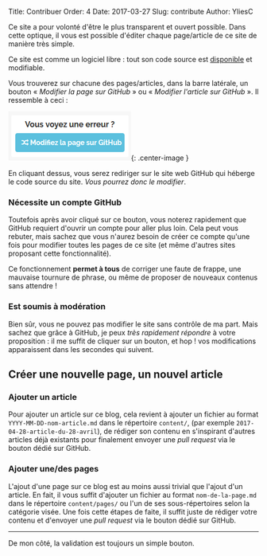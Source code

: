 Title: Contribuer
Order: 4
Date: 2017-03-27
Slug: contribute
Author:  YliesC

Ce site a pour volonté d'être le plus transparent et ouvert possible. Dans cette optique, il vous est possible d'éditer chaque page/article de ce site de manière très simple.

Ce site est comme un logiciel libre : tout son code source est [disponible](https://github.com/YliesC/website) et modifiable.

Vous trouverez sur chacune des pages/articles, dans la barre latérale, un bouton « *Modifier la page sur GitHub* » ou « *Modifier l'article sur GitHub* ». Il ressemble à ceci :

![btn_github](/images/pages/contribuer/btn_github.png){: .center-image }

En cliquant dessus, vous serez rediriger sur le site web GitHub qui héberge le code source du site. *Vous pourrez donc le modifier*.

### Nécessite un compte GitHub

Toutefois après avoir cliqué sur ce bouton, vous noterez rapidement que GitHub requiert d'ouvrir un compte pour aller plus loin. Cela peut vous rebuter, mais sachez que vous n'aurez besoin de créer ce compte qu'une fois pour modifier toutes les pages de ce site (et même d'autres sites proposant cette fonctionnalité).

Ce fonctionnement **permet à tous** de corriger une faute de frappe, une mauvaise tournure de phrase, ou même de proposer de nouveaux contenus sans attendre !

### Est soumis à modération

Bien sûr, vous ne pouvez pas modifier le site sans contrôle de ma part. Mais sachez que grâce à GitHub, je peux *très rapidement répondre* à votre proposition : il me suffit de cliquer sur un bouton, et hop ! vos modifications apparaissent dans les secondes qui suivent.

## Créer une nouvelle page, un nouvel article

### Ajouter un article

Pour ajouter un article sur ce blog, cela revient à ajouter un fichier au format `YYYY-MM-DD-nom-article.md` dans le répertoire `content/`, (par exemple `2017-04-28-article-du-28-avril`), de rédiger son contenu en s'inspirant d'autres articles déjà existants pour finalement envoyer une *pull request* via le bouton dédié sur GitHub.

### Ajouter une/des pages

L'ajout d'une page sur ce blog est au moins aussi trivial que l'ajout d'un article. En fait, il vous suffit d'ajouter un fichier au format `nom-de-la-page.md` dans le répertoire `content/pages/` ou l'un de ses sous-répertoires selon la catégorie visée. Une fois cette étapes de faite, il suffit juste de rédiger votre contenu et d'envoyer une *pull request* via le bouton dédié sur GitHub.
  
---------------------------------
De mon côté, la validation est toujours un simple bouton.
